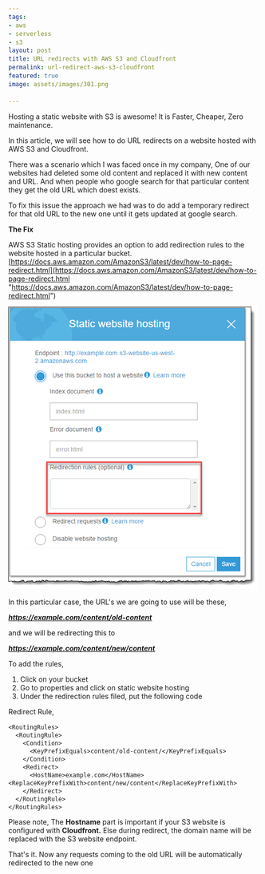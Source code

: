 ```yaml
---
tags:
- aws
- serverless
- s3
layout: post
title: URL redirects with AWS S3 and Cloudfront
permalink: url-redirect-aws-s3-cloudfront
featured: true
image: assets/images/301.png

---
```

Hosting a static website with S3 is awesome! It is Faster, Cheaper, Zero maintenance.

In this article, we will see how to do URL redirects on a website hosted with AWS S3 and Cloudfront.

There was a scenario which I was faced once in my company, One of our websites had deleted some old content and replaced it with new content and URL. And when people who google search for that particular content they get the old URL which doest exists.

To fix this issue the approach we had was to do add a temporary redirect for that old URL to the new one until it gets updated at google search.

**The Fix**

AWS S3 Static hosting provides an option to add redirection rules to the website hosted in a particular bucket. [https://docs.aws.amazon.com/AmazonS3/latest/dev/how-to-page-redirect.html](https://docs.aws.amazon.com/AmazonS3/latest/dev/how-to-page-redirect.html "https://docs.aws.amazon.com/AmazonS3/latest/dev/how-to-page-redirect.html")

![](/assets/images/staticwebsitehosting30.png)

In this particular case, the URL's we are going to use will be these,

**_https://example.com/content/old-content_**

and we will be redirecting this to

**_https://example.com/content/new/content_**

To add the rules,

1. Click on your bucket
2. Go to properties and click on static website hosting
3. Under the redirection rules filed, put the following code

Redirect Rule,

    <RoutingRules>
      <RoutingRule>
        <Condition>
          <KeyPrefixEquals>content/old-content/</KeyPrefixEquals>
        </Condition>
        <Redirect>
          <HostName>example.com</HostName>
    <ReplaceKeyPrefixWith>content/new/content</ReplaceKeyPrefixWith>
        </Redirect>
      </RoutingRule>
    </RoutingRules>

Please note, The **Hostname** part is important if your S3 website is configured with **Cloudfront.** Else during redirect, the domain name will be replaced with the S3 website endpoint.

That's it. Now any requests coming to the old URL will be automatically redirected to the new one